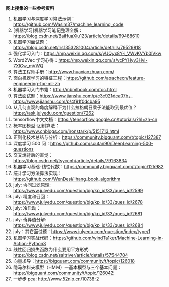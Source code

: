 **网上搜集的一些参考资料**
1. 机器学习与深度学习算法示例：https://github.com/Wasim37/machine_learning_code
2. [机器学习]机器学习笔记整理全解：https://blog.csdn.net/BaiHuaXiu123/article/details/69488610
3. 机器学习面试题：https://blog.csdn.net/lrs1353281004/article/details/79529818
4. 强化学习入门：https://mp.weixin.qq.com/s/yUQyx8Y-i_VWvKVYb0lVkw
5. Word2Vec 学习心得：https://mp.weixin.qq.com/s/vcPYHyv3Hvl-7XlGw_mVWQ
6. 算法工程师手册：http://www.huaxiaozhuan.com/
7. 面向机器学习的特征工程：https://github.com/apachecn/feature-engineering-for-ml-zh
8. 机器学习入门书籍：http://mbmlbook.com/toc.html
9. 算法面试题：https://www.jianshu.com/p/c3c921dca07b，https://www.jianshu.com/p/4f91f0dcba95
10. 从几何直观的角度解释下为什么拉格朗日乘子法能取到最优值？https://ask.julyedu.com/question/7262
11. tensorflow中文文档：https://tensorflow.google.cn/tutorials/?hl=zh-cn
12. 概率图模型-团树算法：https://www.cnblogs.com/ironstark/p/5151713.html
13. 正则化技术总结与分析：https://community.bigquant.com/t/topic/127387
14. 深度学习 500 问：https://github.com/scutan90/DeepLearning-500-questions
15. 交叉熵背后的直觉：https://blog.csdn.net/tsyccnh/article/details/79163834
16. 机器学习基础-线性代数：https://community.bigquant.com/t/topic/125982
17. 统计学习方法算法实现：https://github.com/WenDesi/lihang_book_algorithm
18. july: 协同过滤原理: https://www.julyedu.com/question/big/kp_id/33/ques_id/2599
19. july: 精度和召回：https://www.julyedu.com/question/big/kp_id/33/ques_id/2678
20. july: 冷启动：https://www.julyedu.com/question/big/kp_id/33/ques_id/2681
21. july: 奇异值分解: https://www.julyedu.com/question/big/kp_id/33/ques_id/2684
22. july：其它面试题：https://www.julyedu.com/question/index/type/1
23. 机器学习实战代码：https://github.com/windTa1ker/Machine-Learning-in-Action-Python3
24. 线性回归损失函数为什么要用平方形式: https://blog.csdn.net/saltriver/article/details/57544704
25. 向量求导：https://bigquant.com/community/t/topic/126018
26. 隐马尔科夫模型（HMM）一基本模型与三个基本问题：https://bigquant.com/community/t/topic/126042
27. 一步步 pca: http://www.52nlp.cn/10738-2
